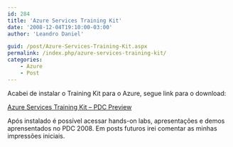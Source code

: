```yaml
---
id: 284
title: 'Azure Services Training Kit'
date: '2008-12-04T19:10:00-03:00'
author: 'Leandro Daniel'

guid: /post/Azure-Services-Training-Kit.aspx
permalink: /index.php/azure-services-training-kit/
categories:
    - Azure
    - Post
---
```


Acabei de instalar o Training Kit para o Azure, segue link para o download:

[Azure Services Training Kit – PDC Preview](http://www.microsoft.com/downloads/details.aspx?FamilyID=413e88f8-5966-4a83-b309-53b7b77edf78&displaylang=en)

Após instalado é possível acessar hands-on labs, apresentações e demos aprensentados no PDC 2008. Em posts futuros irei comentar as minhas impressões iniciais.